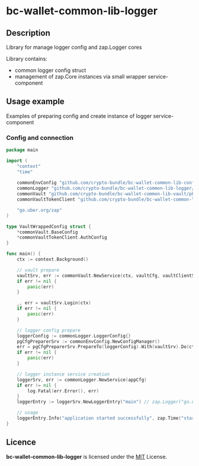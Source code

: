 # bc-wallet-common-lib-logger

## Description

Library for manage logger config and zap.Logger cores

Library contains:
* common logger config struct
* management of zap.Core instances via small wrapper service-component

## Usage example

Examples of preparing config and create instance of logger service-component

### Config and connection

```go
package main

import (
	"context"
	"time"
	
	commonEnvConfig "github.com/crypto-bundle/bc-wallet-common-lib-config/pkg/config"
	commonLogger "github.com/crypto-bundle/bc-wallet-common-lib-logger/pkg/logger"
	commonVault "github.com/crypto-bundle/bc-wallet-common-lib-vault/pkg/vault"
	commonVaultTokenClient "github.com/crypto-bundle/bc-wallet-common-lib-vault/pkg/vault/client/token"

	"go.uber.org/zap"
)

type VaultWrappedConfig struct {
	*commonVault.BaseConfig
	*commonVaultTokenClient.AuthConfig
}

func main() {
	ctx := context.Background()

	// vault prepare
	vaultSrv, err := commonVault.NewService(ctx, vaultCfg, vaultClientSrv)
	if err != nil {
		panic(err)
	}

	_, err = vaultSrv.Login(ctx)
	if err != nil {
		panic(err)
	}

	// logger config prepare
	loggerConfig := commonLogger.LoggerConfig{}
	pgCfgPreparerSrv := commonEnvConfig.NewConfigManager()
	err = pgCfgPreparerSrv.PrepareTo(loggerConfig).With(vaultSrv).Do(ctx)
	if err != nil {
		panic(err)
	}

	// logger instance service creation
	loggerSrv, err := commonLogger.NewService(appCfg)
	if err != nil {
		log.Fatal(err.Error(), err)
	}
	loggerEntry := loggerSrv.NewLoggerEntry("main") // zap.Logger("go.uber.org/zap") instance will be returned here

	// usage 
	loggerEntry.Info("application started successfully", zap.Time("start time", time.Now()))
}

```


## Licence

**bc-wallet-common-lib-logger** is licensed under the [MIT](./LICENSE) License.